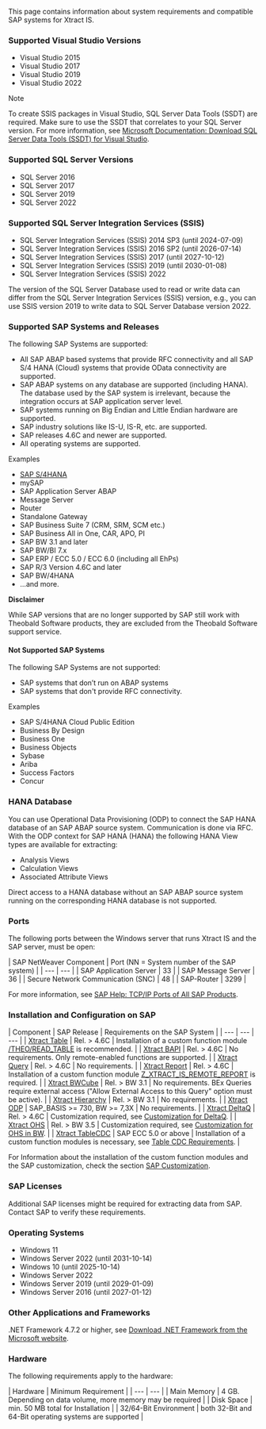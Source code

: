 This page contains information about system requirements and compatible SAP systems for Xtract IS.

### Supported Visual Studio Versions

- Visual Studio 2015
- Visual Studio 2017
- Visual Studio 2019
- Visual Studio 2022

Note

To create SSIS packages in Visual Studio, SQL Server Data Tools (SSDT) are required. Make sure to use the SSDT that correlates to your SQL Server version. For more information, see [Microsoft Documentation: Download SQL Server Data Tools (SSDT) for Visual Studio](https://docs.microsoft.com/en-us/sql/ssdt/download-sql-server-data-tools-ssdt?view=sql-server-ver15).

### Supported SQL Server Versions

- SQL Server 2016
- SQL Server 2017
- SQL Server 2019
- SQL Server 2022

### Supported SQL Server Integration Services (SSIS)

- SQL Server Integration Services (SSIS) 2014 SP3 (until 2024-07-09)
- SQL Server Integration Services (SSIS) 2016 SP2 (until 2026-07-14)
- SQL Server Integration Services (SSIS) 2017 (until 2027-10-12)
- SQL Server Integration Services (SSIS) 2019 (until 2030-01-08)
- SQL Server Integration Services (SSIS) 2022

The version of the SQL Server Database used to read or write data can differ from the SQL Server Integration Services (SSIS) version, e.g., you can use SSIS version 2019 to write data to SQL Server Database version 2022.

### Supported SAP Systems and Releases

The following SAP Systems are supported:

- All SAP ABAP based systems that provide RFC connectivity and all SAP S/4 HANA (Cloud) systems that provide OData connectivity are supported.
- SAP ABAP systems on any database are supported (including HANA). The database used by the SAP system is irrelevant, because the integration occurs at SAP application server level.
- SAP systems running on Big Endian and Little Endian hardware are supported.
- SAP industry solutions like IS-U, IS-R, etc. are supported.
- SAP releases 4.6C and newer are supported.
- All operating systems are supported.

Examples

- [SAP S/4HANA](/xtract-is/knowledge-base/supported-sap-and-hana-versions)
- mySAP
- SAP Application Server ABAP
- Message Server
- Router
- Standalone Gateway
- SAP Business Suite 7 (CRM, SRM, SCM etc.)
- SAP Business All in One, CAR, APO, PI
- SAP BW 3.1 and later
- SAP BW/BI 7.x
- SAP ERP / ECC 5.0 / ECC 6.0 (including all EhPs)
- SAP R/3 Version 4.6C and later
- SAP BW/4HANA
- ...and more.

**Disclaimer**

While SAP versions that are no longer supported by SAP still work with Theobald Software products, they are excluded from the Theobald Software support service.

#### Not Supported SAP Systems

The following SAP Systems are not supported:

- SAP systems that don’t run on ABAP systems
- SAP systems that don't provide RFC connectivity.

Examples

- SAP S/4HANA Cloud Public Edition
- Business By Design
- Business One
- Business Objects
- Sybase
- Ariba
- Success Factors
- Concur

### HANA Database

You can use Operational Data Provisioning (ODP) to connect the SAP HANA database of an SAP ABAP source system. Communication is done via RFC. With the ODP context for SAP HANA (HANA) the following HANA View types are available for extracting:

- Analysis Views
- Calculation Views
- Associated Attribute Views

Direct access to a HANA database without an SAP ABAP source system running on the corresponding HANA database is not supported.

### Ports

The following ports between the Windows server that runs Xtract IS and the SAP server, must be open:

| SAP NetWeaver Component | Port (NN = System number of the SAP system) | | --- | --- | | SAP Application Server | 33<NN> | | SAP Message Server | 36<NN> | | Secure Network Communication (SNC) | 48<NN> | | SAP-Router | 3299 |

For more information, see [SAP Help: TCP/IP Ports of All SAP Products](https://help.sap.com/viewer/ports).

### Installation and Configuration on SAP

| Component | SAP Release | Requirements on the SAP System | | --- | --- | --- | | [Xtract Table](/xtract-is/documentation/table/) | Rel. > 4.6C | Installation of a custom function module [/THEO/READ_TABLE](/xtract-is/documentation/setup-in-sap/custom-function-module-for-table-extraction/#installation-of-theoread_table) is recommended. | | [Xtract BAPI](/xtract-is/documentation/bapi/) | Rel. > 4.6C | No requirements. Only remote-enabled functions are supported. | | [Xtract Query](/xtract-is/documentation/query/) | Rel. > 4.6C | No requirements. | | [Xtract Report](/xtract-is/documentation/report/) | Rel. > 4.6C | Installation of a custom function module [Z_XTRACT_IS_REMOTE_REPORT](/xtract-is/documentation/setup-in-sap/custom-function-module-for-reports/) is required. | | [Xtract BWCube](/xtract-is/documentation/bwcube/) | Rel. > BW 3.1 | No requirements. BEx Queries require external access ("Allow External Access to this Query" option must be active). | | [Xtract Hierarchy](/xtract-is/documentation/hierarchy/) | Rel. > BW 3.1 | No requirements. | | [Xtract ODP](/xtract-is/documentation/odp/) | SAP_BASIS >= 730, BW >= 7,3X | No requirements. | | [Xtract DeltaQ](/xtract-is/documentation/deltaq/) | Rel. > 4.6C | Customization required, see [Customization for DeltaQ](/xtract-is/documentation/setup-in-sap/customization-for-deltaq/). | | [Xtract OHS](/xtract-is/documentation/ohs/) | Rel. > BW 3.5 | Customization required, see [Customization for OHS in BW](/xtract-is/documentation/setup-in-sap/customization-for-ohs-in-bw/). | | [Xtract TableCDC](/xtract-is/documentation/table-cdc/) | SAP ECC 5.0 or above | Installation of a custom function modules is necessary, see [Table CDC Requirements](/xtract-is/documentation/table-cdc/#prerequisites). |

For Information about the installation of the custom function modules and the SAP customization, check the section [SAP Customization](/xtract-is/documentation/setup-in-sap/).

### SAP Licenses

Additional SAP licenses might be required for extracting data from SAP. Contact SAP to verify these requirements.

### Operating Systems

- Windows 11
- Windows Server 2022 (until 2031-10-14)
- Windows 10 (until 2025-10-14)
- Windows Server 2022
- Windows Server 2019 (until 2029-01-09)
- Windows Server 2016 (until 2027-01-12)

### Other Applications and Frameworks

.NET Framework 4.7.2 or higher, see [Download .NET Framework from the Microsoft website](https://support.microsoft.com/en-us/help/4054530/microsoft-net-framework-4-7-2-offline-installer-for-windows).

### Hardware

The following requirements apply to the hardware:

| Hardware | Minimum Requirement | | --- | --- | | Main Memory | 4 GB. Depending on data volume, more memory may be required | | Disk Space | min. 50 MB total for Installation | | 32/64-Bit Environment | both 32-Bit and 64-Bit operating systems are supported |
